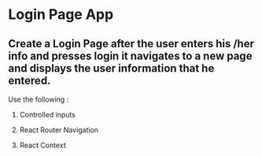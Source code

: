 # Login Page App

## Create a Login Page after the user enters his /her info and presses login it navigates to a new page and displays the user information that he entered.

Use the following :

1. Controlled inputs

2. React Router Navigation

3. React Context

